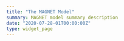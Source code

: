 ```yaml
---
title: "The MAGNET Model"
summary: MAGNET model summary description
date: "2020-07-28-01T00:00:00Z"
type: widget_page
---
```

